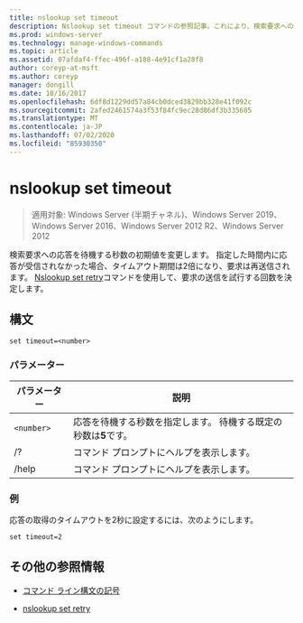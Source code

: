 ```yaml
---
title: nslookup set timeout
description: Nslookup set timeout コマンドの参照記事。これにより、検索要求への応答を待機する秒数の初期値が変更されます。
ms.prod: windows-server
ms.technology: manage-windows-commands
ms.topic: article
ms.assetid: 07afdaf4-ffec-496f-a188-4e91cf1a28f8
author: coreyp-at-msft
ms.author: coreyp
manager: dongill
ms.date: 10/16/2017
ms.openlocfilehash: 6df8d1229dd57a84cb0dced3829bb328e41f092c
ms.sourcegitcommit: 2afed2461574a3f53f84fc9ec28d86df3b335685
ms.translationtype: MT
ms.contentlocale: ja-JP
ms.lasthandoff: 07/02/2020
ms.locfileid: "85930350"
---
```

# <a name="nslookup-set-timeout"></a>nslookup set timeout

> 適用対象: Windows Server (半期チャネル)、Windows Server 2019、Windows Server 2016、Windows Server 2012 R2、Windows Server 2012

検索要求への応答を待機する秒数の初期値を変更します。 指定した時間内に応答が受信されなかった場合、タイムアウト期間は2倍になり、要求は再送信されます。 [Nslookup set retry](nslookup-set-retry.md)コマンドを使用して、要求の送信を試行する回数を決定します。

## <a name="syntax"></a>構文

```
set timeout=<number>
```

### <a name="parameters"></a>パラメーター

| パラメーター | 説明 |
| ---------- | ---------- |
| `<number>` | 応答を待機する秒数を指定します。 待機する既定の秒数は**5**です。 |
| /? | コマンド プロンプトにヘルプを表示します。 |
| /help | コマンド プロンプトにヘルプを表示します。 |

### <a name="examples"></a>例

応答の取得のタイムアウトを2秒に設定するには、次のようにします。

```
set timeout=2
```

## <a name="additional-references"></a>その他の参照情報

- [コマンド ライン構文の記号](command-line-syntax-key.md)

- [nslookup set retry](nslookup-set-retry.md)
